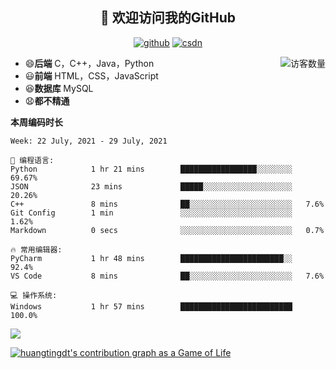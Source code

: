 <h2 align="center">👋 欢迎访问我的GitHub</h2>
  <p align="center">
    <a href="https://github.com/Huangtingdt/Huangtingdt"><img src="https://img.shields.io/badge/GitHub-ff79c6" alt="github"></a>
    <a href="https://blog.csdn.net/qq_43531216"><img src="https://img.shields.io/badge/CSDN-cf000e" alt="csdn"></a>
  </p>

  <img align='right' src="https://profile-counter.glitch.me/Huangtingdt/count.svg" alt="访客数量"/>

  - 😄**后端** C，C++，Java，Python
  - 😃**前端** HTML，CSS，JavaScript
  - 😆**数据库** MySQL
  - 😧**都不精通**

  **本周编码时长**

  <!--START_SECTION:waka-->
```text
Week: 22 July, 2021 - 29 July, 2021

💬 编程语言: 
Python            1 hr 21 mins        █████████████████░░░░░░░░   69.67% 
JSON              23 mins             █████░░░░░░░░░░░░░░░░░░░░   20.26% 
C++               8 mins              ██░░░░░░░░░░░░░░░░░░░░░░░   7.6% 
Git Config        1 min               ░░░░░░░░░░░░░░░░░░░░░░░░░   1.62% 
Markdown          0 secs              ░░░░░░░░░░░░░░░░░░░░░░░░░   0.7%

🔥 常用编辑器: 
PyCharm           1 hr 48 mins        ███████████████████████░░   92.4% 
VS Code           8 mins              ██░░░░░░░░░░░░░░░░░░░░░░░   7.6%

💻 操作系统: 
Windows           1 hr 57 mins        █████████████████████████   100.0%

```


<!--END_SECTION:waka-->

[![](https://github-readme-stats.vercel.app/api?theme=onedark&username=huangtingdt)](https://github.com/anuraghazra/github-readme-stats)

  [![huangtingdt's contribution graph as a Game of Life](https://github4life.herokuapp.com/huangtingdt.gif)](https://github4life.herokuapp.com/huangtingdt)
